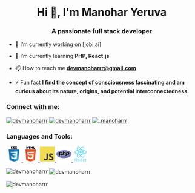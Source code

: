 <h1 align="center">Hi 👋, I'm Manohar Yeruva</h1>
<h3 align="center">A passionate full stack developer</h3>


- 🔭 I’m currently working on [jobi.ai]



- 🌱 I’m currently learning **PHP, React.js**


- 📫 How to reach me **devmanoharrr@gmail.com**

- ⚡ Fun fact **I find the concept of consciousness fascinating and am curious about its nature, origins, and potential interconnectedness.**

<h3 align="left">Connect with me:</h3>
<p align="left">
<a href="https://twitter.com/devmanoharrr" target="blank"><img align="center" src="https://raw.githubusercontent.com/rahuldkjain/github-profile-readme-generator/master/src/images/icons/Social/twitter.svg" alt="devmanoharrr" height="30" width="40" /></a>
<a href="https://linkedin.com/in/devmanoharrr" target="blank"><img align="center" src="https://raw.githubusercontent.com/rahuldkjain/github-profile-readme-generator/master/src/images/icons/Social/linked-in-alt.svg" alt="devmanoharrr" height="30" width="40" /></a>
<a href="https://instagram.com/_manoharrr" target="blank"><img align="center" src="https://raw.githubusercontent.com/rahuldkjain/github-profile-readme-generator/master/src/images/icons/Social/instagram.svg" alt="_manoharrr" height="30" width="40" /></a>
</p>

<h3 align="left">Languages and Tools:</h3>
<p align="left"> <a href="https://www.w3schools.com/css/" target="_blank" rel="noreferrer"> <img src="https://raw.githubusercontent.com/devicons/devicon/master/icons/css3/css3-original-wordmark.svg" alt="css3" width="40" height="40"/> </a> <a href="https://www.w3.org/html/" target="_blank" rel="noreferrer"> <img src="https://raw.githubusercontent.com/devicons/devicon/master/icons/html5/html5-original-wordmark.svg" alt="html5" width="40" height="40"/> </a> <a href="https://developer.mozilla.org/en-US/docs/Web/JavaScript" target="_blank" rel="noreferrer"> <img src="https://raw.githubusercontent.com/devicons/devicon/master/icons/javascript/javascript-original.svg" alt="javascript" width="40" height="40"/> </a> <a href="https://www.php.net" target="_blank" rel="noreferrer"> <img src="https://raw.githubusercontent.com/devicons/devicon/master/icons/php/php-original.svg" alt="php" width="40" height="40"/> </a> <a href="https://reactjs.org/" target="_blank" rel="noreferrer"> <img src="https://raw.githubusercontent.com/devicons/devicon/master/icons/react/react-original-wordmark.svg" alt="react" width="40" height="40"/> </a> </p>

<p><img align="left" src="https://github-readme-stats.vercel.app/api/top-langs?username=devmanoharrr&show_icons=true&locale=en&layout=compact" alt="devmanoharrr" /></p>

<p>&nbsp;<img align="center" src="https://github-readme-stats.vercel.app/api?username=devmanoharrr&show_icons=true&locale=en" alt="devmanoharrr" /></p>

<p><img align="center" src="https://github-readme-streak-stats.herokuapp.com/?user=devmanoharrr&" alt="devmanoharrr" /></p>
